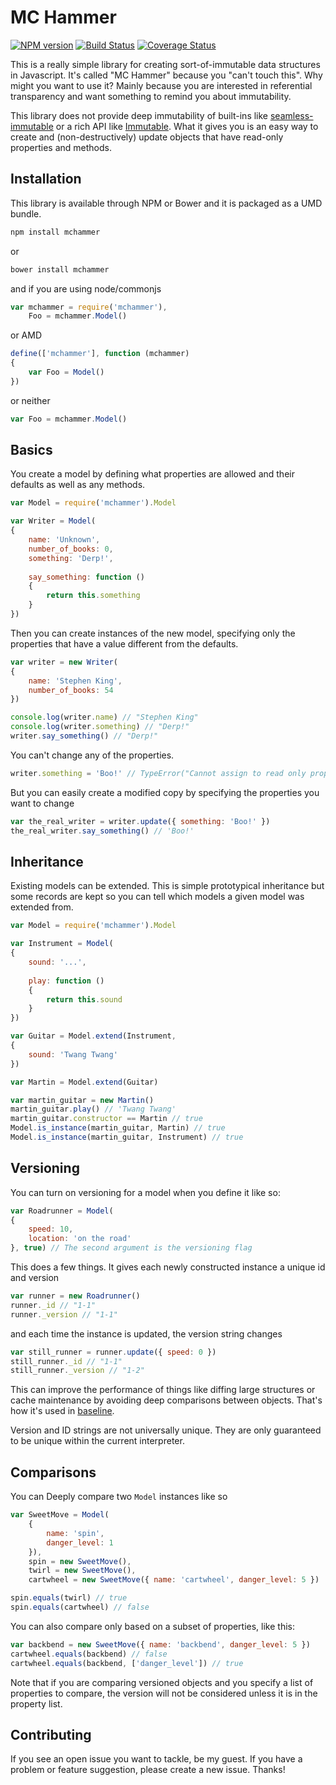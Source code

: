 # MC Hammer

[![NPM version][1]][2] [![Build Status][3]][4] [![Coverage Status][5]][6]

This is a really simple library for creating sort-of-immutable data structures in Javascript. It's called "MC Hammer" because you "can't touch this". Why might you want to use it? Mainly because you are interested in referential transparency and want something to remind you about immutability.

This library does not provide deep immutability of built-ins like [seamless-immutable](seamless) or a rich API like [Immutable](https://github.com/facebook/immutable-js/). What it gives you is an easy way to create and (non-destructively) update objects that have read-only properties and methods.

## Installation

This library is available through NPM or Bower and it is packaged as a UMD bundle.

```sh
npm install mchammer
```

or

```sh
bower install mchammer
```

and if you are using node/commonjs

```js
var mchammer = require('mchammer'),
	Foo = mchammer.Model()
```

or AMD

```js
define(['mchammer'], function (mchammer)
{
	var Foo = Model()
})
```

or neither

```js
var Foo = mchammer.Model()
```

## Basics

You create a model by defining what properties are allowed and their defaults as well as any methods.

```js
var Model = require('mchammer').Model

var Writer = Model(
{
	name: 'Unknown',
	number_of_books: 0,
	something: 'Derp!',
	
	say_something: function ()
	{
		return this.something
	}
})
```

Then you can create instances of the new model, specifying only the properties that
have a value different from the defaults.

```js
var writer = new Writer(
{
	name: 'Stephen King',
	number_of_books: 54
})

console.log(writer.name) // "Stephen King"
console.log(writer.something) // "Derp!"
writer.say_something() // "Derp!"
```

You can't change any of the properties.

```js
writer.something = 'Boo!' // TypeError("Cannot assign to read only property 'something' of [object Object]")
```

But you can easily create a modified copy by specifying the properties you want to change

```js
var the_real_writer = writer.update({ something: 'Boo!' })
the_real_writer.say_something() // 'Boo!'
```

## Inheritance

Existing models can be extended. This is simple prototypical inheritance but some records are kept so you can tell which models a given model was extended from.

```js
var Model = require('mchammer').Model

var Instrument = Model(
{
	sound: '...',
	
	play: function ()
	{
		return this.sound
	}
})

var Guitar = Model.extend(Instrument,
{
	sound: 'Twang Twang'
})

var Martin = Model.extend(Guitar)

var martin_guitar = new Martin()
martin_guitar.play() // 'Twang Twang'
martin_guitar.constructor == Martin // true
Model.is_instance(martin_guitar, Martin) // true
Model.is_instance(martin_guitar, Instrument) // true
```

## Versioning

You can turn on versioning for a model when you define it like so:

```js
var Roadrunner = Model(
{
	speed: 10,
	location: 'on the road'
}, true) // The second argument is the versioning flag
```

This does a few things. It gives each newly constructed instance a unique id and version

```js
var runner = new Roadrunner()
runner._id // "1-1"
runner._version // "1-1"
```

and each time the instance is updated, the version string changes

```js
var still_runner = runner.update({ speed: 0 })
still_runner._id // "1-1"
still_runner._version // "1-2"
```

This can improve the performance of things like diffing large structures or cache maintenance by avoiding deep comparisons between objects. That's how it's used in [baseline](http://github.com/cooper-software/baseline).

Version and ID strings are not universally unique. They are only guaranteed to be unique within the current interpreter.

## Comparisons

You can Deeply compare two `Model` instances like so

```js
var SweetMove = Model(
	{
		name: 'spin',
		danger_level: 1
	}),
	spin = new SweetMove(),
	twirl = new SweetMove(),
	cartwheel = new SweetMove({ name: 'cartwheel', danger_level: 5 })

spin.equals(twirl) // true
spin.equals(cartwheel) // false
```

You can also compare only based on a subset of properties, like this:

```js
var backbend = new SweetMove({ name: 'backbend', danger_level: 5 })
cartwheel.equals(backbend) // false
cartwheel.equals(backbend, ['danger_level']) // true
```

Note that if you are comparing versioned objects and you specify a list of properties to compare, the version will not be considered unless it is in the property list.

## Contributing

If you see an open issue you want to tackle, be my guest. If you have a problem or feature suggestion, please create a new issue. Thanks!

[1]: https://badge.fury.io/js/mchammer.svg
[2]: https://badge.fury.io/js/mchammer
[3]: https://secure.travis-ci.org/cooper-software/mchammer.svg
[4]: https://travis-ci.org/rtfeldman/mchammer
[5]: http://img.shields.io/coveralls/cooper-software/mchammer.svg
[6]: https://coveralls.io/r/cooper-software/mchammer
